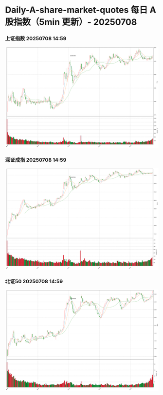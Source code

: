 
# Daily-A-share-market-quotes 每日 A 股指数（5min 更新）- 20250708

### 上证指数 20250708 14:59
![](./fig/2025/7/20250708-sh000001.png)

### 深证成指 20250708 14:59
![](./fig/2025/7/20250708-sz399001.png)

### 北证50 20250708 14:59
![](./fig/2025/7/20250708-bj899050.png)
